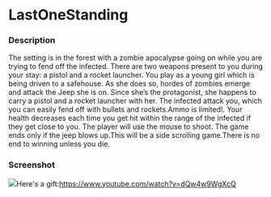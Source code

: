 <h1> LastOneStanding</h1> 

<h3>Description</h3>

<p>
  The setting is in the forest with a zombie apocalypse going on while you are trying to fend off the infected. There are two weapons present to you during your stay: a pistol and a rocket launcher. You play as a young girl which is being driven to a safehouse.  As she does so, hordes of zombies emerge and attack the Jeep she is on.  Since she’s the protagonist, she happens to carry a pistol and a rocket launcher with her. The infected attack you, which you can easily fend off with bullets and rockets.Ammo is limited!. Your health decreases each time you get hit within the range of the infected if they get close to you. The player will use the mouse to shoot. The game ends only if the jeep blows up.This will be a side scrolling game.There is no end to winning unless you die.
</p>

<h3>Screenshot</h3>
<img src=














Here's a gift:https://www.youtube.com/watch?v=dQw4w9WgXcQ
